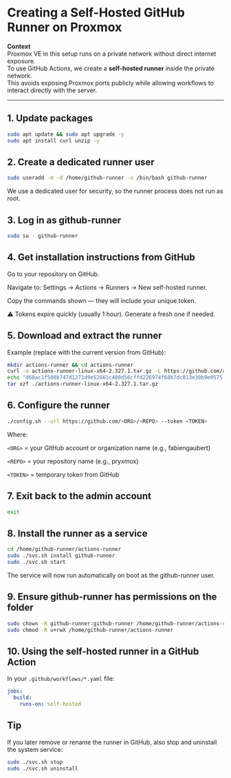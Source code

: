 # Creating a Self-Hosted GitHub Runner on Proxmox

**Context**  
Proxmox VE in this setup runs on a private network without direct internet exposure.  
To use GitHub Actions, we create a **self-hosted runner** inside the private network.  
This avoids exposing Proxmox ports publicly while allowing workflows to interact directly with the server.

---

## 1. Update packages
```bash
sudo apt update && sudo apt upgrade -y
sudo apt install curl unzip -y
```

## 2. Create a dedicated runner user
```bash
sudo useradd -m -d /home/github-runner -s /bin/bash github-runner
```
We use a dedicated user for security, so the runner process does not run as root.

## 3. Log in as github-runner
```bash
sudo su - github-runner
```


## 4. Get installation instructions from GitHub
Go to your repository on GitHub.

Navigate to: Settings → Actions → Runners → New self-hosted runner.

Copy the commands shown — they will include your unique token.

⚠️ Tokens expire quickly (usually 1 hour). Generate a fresh one if needed.


## 5. Download and extract the runner
Example (replace with the current version from GitHub):

```bash
mkdir actions-runner && cd actions-runner
curl -o actions-runner-linux-x64-2.327.1.tar.gz -L https://github.com/actions/runner/releases/download/v2.327.1/actions-runner-linux-x64-2.327.1.tar.gz
echo "d68ac1f500b747d1271d9e52661c408d56cffd226974f68b7dc813e30b9e0575  actions-runner-linux-x64-2.327.1.tar.gz" | shasum -a 256 -c
tar xzf ./actions-runner-linux-x64-2.327.1.tar.gz
```

## 6. Configure the runner
```bash
./config.sh --url https://github.com/<ORG>/<REPO> --token <TOKEN>
```
Where:

`<ORG>` = your GitHub account or organization name (e.g., fabiengaubert)

`<REPO>` = your repository name (e.g., pryxmox)

`<TOKEN>` = temporary token from GitHub


## 7. Exit back to the admin account
```bash
exit
```

## 8. Install the runner as a service
```bash
cd /home/github-runner/actions-runner
sudo ./svc.sh install github-runner
sudo ./svc.sh start
```
The service will now run automatically on boot as the github-runner user.


## 9. Ensure github-runner has permissions on the folder
```bash
sudo chown -R github-runner:github-runner /home/github-runner/actions-runner
sudo chmod -R u+rwX /home/github-runner/actions-runner
```

## 10. Using the self-hosted runner in a GitHub Action

In your `.github/workflows/*.yaml` file:

```yaml
jobs:
  build:
    runs-on: self-hosted
```

## Tip
If you later remove or rename the runner in GitHub, also stop and uninstall the system service:
```bash
sudo ./svc.sh stop
sudo ./svc.sh uninstall
```
